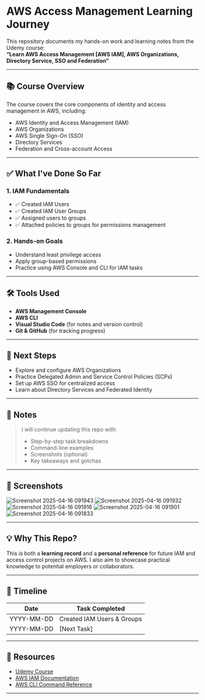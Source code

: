 # AWS Access Management Learning Journey

This repository documents my hands-on work and learning notes from the Udemy course:  
**“Learn AWS Access Management [AWS IAM], AWS Organizations, Directory Service, SSO and Federation”**

---

## 📚 Course Overview

The course covers the core components of identity and access management in AWS, including:

- AWS Identity and Access Management (IAM)
- AWS Organizations
- AWS Single Sign-On (SSO)
- Directory Services
- Federation and Cross-account Access

---

## ✅ What I've Done So Far

### 1. IAM Fundamentals
- ✅ Created IAM Users
- ✅ Created IAM User Groups
- ✅ Assigned users to groups
- ✅ Attached policies to groups for permissions management

### 2. Hands-on Goals
- Understand least privilege access
- Apply group-based permissions
- Practice using AWS Console and CLI for IAM tasks

---

## 🛠️ Tools Used

- **AWS Management Console**
- **AWS CLI**
- **Visual Studio Code** (for notes and version control)
- **Git & GitHub** (for tracking progress)

---

## 📌 Next Steps

- Explore and configure AWS Organizations
- Practice Delegated Admin and Service Control Policies (SCPs)
- Set up AWS SSO for centralized access
- Learn about Directory Services and Federated Identity

---

## 📝 Notes

> I will continue updating this repo with:
> - Step-by-step task breakdowns
> - Command-line examples
> - Screenshots (optional)
> - Key takeaways and gotchas

---

## 📸 Screenshots
![Screenshot 2025-04-16 091943](https://github.com/user-attachments/assets/5aef8004-5f14-4aec-a961-469dc5230b36)
![Screenshot 2025-04-16 091932](https://github.com/user-attachments/assets/55ba5b41-27c9-4050-9387-cf3ba1aef5ad)
![Screenshot 2025-04-16 091916](https://github.com/user-attachments/assets/4b43ad08-1885-4d12-b0a3-c37565f0ab16)
![Screenshot 2025-04-16 091901](https://github.com/user-attachments/assets/2f7c8917-ea88-40c9-bdd2-ec56290e146d)
![Screenshot 2025-04-16 091833](https://github.com/user-attachments/assets/7a762407-9157-4a55-83b5-3c4dc844e9a4)



---

## 💡 Why This Repo?

This is both a **learning record** and a **personal reference** for future IAM and access control projects on AWS. I also aim to showcase practical knowledge to potential employers or collaborators.

---

## 📅 Timeline

| Date       | Task Completed                |
|------------|-------------------------------|
| YYYY-MM-DD | Created IAM Users & Groups    |
| YYYY-MM-DD | [Next Task]                   |

---

## 🔗 Resources

- [Udemy Course](https://www.udemy.com/)
- [AWS IAM Documentation](https://docs.aws.amazon.com/iam/)
- [AWS CLI Command Reference](https://docs.aws.amazon.com/cli/latest/index.html)

---

